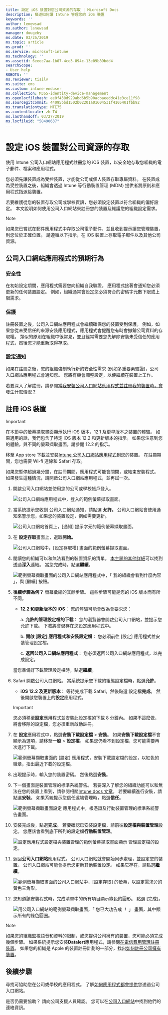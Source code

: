 ```yaml
---
title: 設定 iOS 裝置對您公司資源的存取 | Microsoft Docs
description: 描述如何讓 Intune 管理您的 iOS 裝置
keywords: ''
author: lenewsad
ms.author: lanewsad
manager: dougeby
ms.date: 03/26/2019
ms.topic: article
ms.prod: ''
ms.service: microsoft-intune
ms.technology: ''
ms.assetid: 6eeec7aa-1b07-4ce3-894c-13e09b89bdd4
searchScope:
- User help
ROBOTS: ''
ms.reviewer: tisilv
ms.suite: ems
ms.custom: intune-enduser
ms.collection: M365-identity-device-management
ms.openlocfilehash: ee0f438d929abd6b5b90acbaeeddc41e3ce11f98
ms.sourcegitcommit: 44095bbd1502b02201a01604531f4105401fbb92
ms.translationtype: MTE75
ms.contentlocale: zh-TW
ms.lasthandoff: 03/27/2019
ms.locfileid: "58490637"
---
```

# <a name="set-up-ios-device-access-to-your-company-resources"></a>設定 iOS 裝置對公司資源的存取  

使用 Intune 公司入口網站應用程式註冊您的 iOS 裝置，以安全地存取您組織的電子郵件、檔案和應用程式。

您必須先讓裝置成為受控裝置，才能從公司或個人裝置存取專屬資料。 在裝置成為受控裝置之後，組織會透過 Intune 等行動裝置管理 (MDM) 提供者將原則和應用程式指派給裝置。 

若要維護從您的裝置存取公司或學校資訊，您必須設定裝置以符合組織的偏好設定。 本文說明如何使用公司入口網站來註冊您的裝置及維護您的組織設定需求。 

> [!NOTE]
> 如果您已嘗試在郵件應用程式中存取公司電子郵件，並且收到提示讓您管理裝置，則您位於正確位置。 請遵循以下指示，在 iOS 裝置上存取電子郵件以及其他公司資源。  

## <a name="what-to-expect-from-the-company-portal-app"></a>公司入口網站應用程式的預期行為  

### <a name="security"></a>安全性  
在初始設定期間，應用程式需要您向組織自我驗證。 應用程式接著會通知您必須更新的任何裝置設定。 例如，組織通常會設定您必須符合的密碼字元數下限或上限需求。     

### <a name="protection"></a>保護  
註冊裝置之後，公司入口網站應用程式會繼續確保您的裝置受到保護。 例如，如果您從未受信任的來源安裝應用程式，應用程式會提醒您有時會撤銷公司資料的存取權。 類似的原則在組織中很常見，並且經常需要您先解除安裝未受信任的應用程式，然後您才能重新取得存取。  

### <a name="setting-notifications"></a>設定通知  
如果在註冊之後，您的組織強制執行新的安全性需求 (例如多重要素驗證)，公司入口網站應用程式會通知您。 您將有機會調整設定，以便繼續在裝置上工作。  

若要深入了解註冊，請參閱[當我安裝公司入口網站應用程式並註冊我的裝置時，會發生什麼情況？](https://docs.microsoft.com//intune-user-help/what-happens-if-you-install-the-company-portal-app-and-enroll-your-device-in-intune-ios)  

## <a name="enroll-your-ios-device"></a>註冊 iOS 裝置   

> [!IMPORTANT]
> 在本節中的螢幕擷取畫面顯示執行 iOS 版本，12.1 及更早版本之裝置的體驗。 如果適用的話，我們包含了特定 iOS 版本 12.2 和更新版本的指示。 如果您注意到您的體驗，與不同的螢幕擷取畫面，請參閱 12.2 的指示。      

移至 App store 下載並安裝[Intune 公司入口網站應用程式](install-and-sign-in-to-the-intune-company-portal-app-ios.md)到您的裝置。 在註冊期間，您也需要 Wi-fi 連線和 Safari 存取。 

如果您暫停超過幾分鐘，在註冊期間，應用程式可能會關閉，或結束安裝程式。 如果發生這種情況，請開啟公司入口網站應用程式，並再試一次。  

1. 開啟公司入口網站並使用您的公司或學校帳戶登入。 

    ![公司入口網站應用程式中，登入的範例螢幕擷取畫面。](./media/ios-01-cp-enroll-1903.PNG)  

2. 當系統提示您收到 公司入口網站通知，請點選 **允許。** 公司入口網站會使用通知來警示您，如果您的裝置設定，例如需要更新。 

    ![公司入口網站首頁上，[通知] 提示字元的範例螢幕擷取畫面。](./media/ios-04-cp-enroll-1903.PNG)  

3. 在 **設定存取**畫面上，選取**開始。**  

     ![公司入口網站中，[設定存取權] 畫面的範例螢幕擷取畫面。](./media/ios-05-cp-enroll-1903.PNG)  

4. 閱讀您的組織可以和無法看到的裝置資訊的清單。 [本主題的其他詳細](what-info-can-your-company-see-when-you-enroll-your-device-in-Intune.md)可以找到透過**深入**連結。 當您完成時，點選**繼續**。  

    ![範例螢幕擷取畫面的公司入口網站應用程式中，「 我的組織會看到什麼內容 」，與 [繼續] 按鈕。](./media/ios-06-cp-enroll-1903.PNG)  
 
5. **後續步驟為何？** 螢幕彙總的其餘步驟。 這些步驟可能是您的 iOS 版本而有所不同。 
    * **12.2 和更新版本的 iOS**： 您的體驗可能會改為會要求您：  

        a. **允許的管理設定檔的下載**： 您的瀏覽器會開啟公司入口網站，並提示您允許下載。 下載將會儲存在您設定應用程式中。  

        b. **開啟 [設定] 應用程式和安裝設定檔**： 您必須前往 [設定] 應用程式並安裝管理設定檔。  

        c. **返回公司入口網站應用程式**： 您必須返回公司入口網站應用程式，以完成設定。  

    當您準備好下載管理設定檔時，點選**繼續**。  

6. Safari 開啟公司入口網站。 當系統提示您下載的組態設定檔時，點選**允許**。  
    * **iOS 12.2 及更新版本**： 等待完成下載 Safari，然後點選 設定檔**完成**。 然後開啟您裝置上的**設定**應用程式。  

    > [!IMPORTANT]
    > 您必須移至**設定**應用程式並安裝此設定檔的下載 8 分鐘內。 如果不這麼做，將會移除的設定檔，您必須重新啟動註冊。 

7. 在 **設定**應用程式中，點選**安裝下載設定檔** > **安裝**。 如果**安裝下載設定檔**不會顯示為選項，請移至**一般** > **設定檔**。 如果您仍看不到設定檔，您可能需要再次進行下載。  

    ![範例螢幕擷取畫面的 [設定] 應用程式，安裝下載設定檔的設定，以紅色的徽章，指出最近下載的設定檔。](./media/ios-10-cp-enroll-1903.PNG)  
    
8. 出現提示時，輸入您的裝置密碼。 然後點選**安裝**。      

9. 下一個畫面是裝置管理的標準系統警告。 若要深入了解您的組織功能可以和無法在您的裝置上看到，請參閱相關[Intune docs 文章](what-info-can-your-company-see-when-you-enroll-your-device-in-Intune.md)。 若要繼續進行安裝，請點選**安裝**。 如果系統提示您信任遠端管理時，點選**信任**。  

    ![範例螢幕擷取畫面設定 應用程式中，根憑證及行動裝置管理的標準系統警告畫面。](./media/ios-15-cp-enroll-1903.PNG)  

10. 安裝完成後，點選**完成**。 若要確認已安裝設定檔，請前往**設定檔與裝置管理**設定。 您應該會看到底下所列的設定檔**行動裝置管理**。   

    ![設定應用程式設定檔與裝置管理的範例螢幕擷取畫面顯示 管理設定檔的設定。](./media/ios-00-cp-enroll-1903.PNG)  


11. 返回**公司入口網站**應用程式。 公司入口網站就會開始同步處理，並設定您的裝置。 公司入口網站可能會提示您更新其他裝置設定。 如果它存在，請點選**繼續**。

    ![範例螢幕擷取畫面的公司入口網站中，[設定存取] 的螢幕，以設定需求旁的黃色三角形。](./media/ios-12-cp-enroll-1903.PNG)  

12. 您知道該安裝程式時，完成清單中的所有項目顯示綠色的圓形。 點選 [完成]。  
    
    ![用公司入口網站的範例螢幕擷取畫面，「 您已大功告成 ！ 」 畫面，其中顯示所有的綠色圓圈。](./media/ios-13-cp-enroll-1903.PNG)  

> [!Note]
> 如果您的組織監視語音和資料的限制，或您提供公司擁有的裝置，您可能必須完成幾個步驟。 如果系統提示您安裝**Datalert**應用程式，請參閱[在電信費用管理註冊裝置](enroll-your-device-with-telecom-expense-management-ios.md)。 如果您的組織是 Apple 的裝置註冊計劃的一部分，找出[如何註冊公司擁有裝置](enroll-your-device-dep-ios.md)。  

## <a name="next-steps"></a>後續步驟  
尋找可協助您在公司或學校的應用程式。 了解[如何應用程式都會提供](use-managed-apps-on-your-device-ios.md)您透過公司入口網站。  

是否仍需要協助？ 請向公司支援人員確認。 您可以在[公司入口網站](https://go.microsoft.com/fwlink/?linkid=2010980)中找到他們的連絡資訊。  

